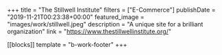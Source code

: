 +++
title = "The Stillwell Institute"
filters = ["E-Commerce"]
publishDate = "2019-11-21T00:23:38+00:00"
featured_image = "images/work/stillwell.jpeg"
description = "A unique site for a brilliant organization"
link = "https://www.thestillwellinstitute.org/"

[[blocks]]
template = "b-work-footer"
+++